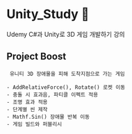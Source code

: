# Unity_Study :star2:

Udemy C#과 Unity로 3D 게임 개발하기 강의 

## Project Boost
<pre><code> 유니티 3D 장애물을 피해 도착지점으로 가는 게임

- AddRelativeForce(), Rotate() 로켓 이동 
- 충돌 시 효과음, 파티클 이펙트 적용
- 조명 효과 적용 
- 단계별 씬 제작 
- Mathf.Sin() 장애물 반복 이동 
- 게임 빌드와 퍼블리시
</code></pre>

